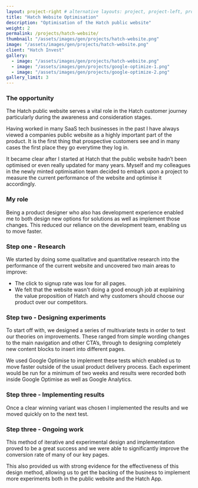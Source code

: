 ```yaml
---
layout: project-right # alternative layouts: project, project-left, project-right, project-top
title: "Hatch Website Optimisation"
description: "Optimisation of the Hatch public website"
weight: 2
permalink: /projects/hatch-website/
thumbnail: "/assets/images/gen/projects/hatch-website.png"
image: "/assets/images/gen/projects/hatch-website.png"
client: "Hatch Invest"
gallery:
  - image: "/assets/images/gen/projects/hatch-website.png"
  - image: "/assets/images/gen/projects/google-optimize-1.png"
  - image: "/assets/images/gen/projects/google-optimize-2.png"
gallery_limit: 3
---
```


### The opportunity 

The Hatch public website serves a vital role in the Hatch customer journey particularly during the awareness and consideration stages. 

Having worked in many SaaS tech businesses in the past I have always viewed a companies public website as a highly important part of the product. It is the first thing that prospective customers see and in many cases the first place they go everytime they log in.

It became clear after I started at Hatch that the public website hadn’t been optimised or even really updated for many years. Myself and my colleagues in the newly minted optimisation team decided to embark upon a project to measure the current performance of the website and optimise it accordingly.

### My role

Being a product designer who also has development experience enabled me to both design new options for solutions as well as implement those changes. This reduced our reliance on the development team, enabling us to move faster.

### Step one - Research

We started by doing some qualitative and quantitative research into the performance of the current website and uncovered two main areas to improve:

- The click to signup rate was low for all pages.
- We felt that the website wasn't doing a good enough job at explaining the value proposition of Hatch and why customers should choose our product over our competitors.

### Step two - Designing experiments

To start off with, we designed a series of multivariate tests in order to test our theories on improvements. These ranged from simple wording changes to the main navigation and other CTA’s, through to designing completely new content blocks to insert into different pages.

We used Google Optimise to implement these tests which enabled us to move faster outside of the usual product delivery process. Each experiment would be run for a minimum of two weeks and results were recorded both inside Google Optimise as well as Google Analytics.

### Step three - Implementing results

Once a clear winning variant was chosen I implemented the results and we moved quickly on to the next test.

### Step three - Ongoing work

This method of iterative and experimental design and implementation proved to be a great success and we were able to significantly improve the conversion rate of many of our key pages. 

This also provided us with strong evidence for the effectiveness of this design method, allowing us to get the backing of the business to implement more experiments both in the public website and the Hatch App.

